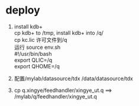 # deploy

1. install kdb+  
   cp kdb+ to /tmp, install kdb+ into /q/  
   cp kc.lic 许可文件到/q  
   运行 source env.sh  
   #!/usr/bin/bash  
   export QLIC=/q  
   export QHOME=/q  
2. 配置/mylab/datasource/tdx  /data/datasource/tdx  

3. cp q.xingye/feedhandler/xingye_ut.q ==> /mylab/q/feedhandler/xingye_ut.q  

